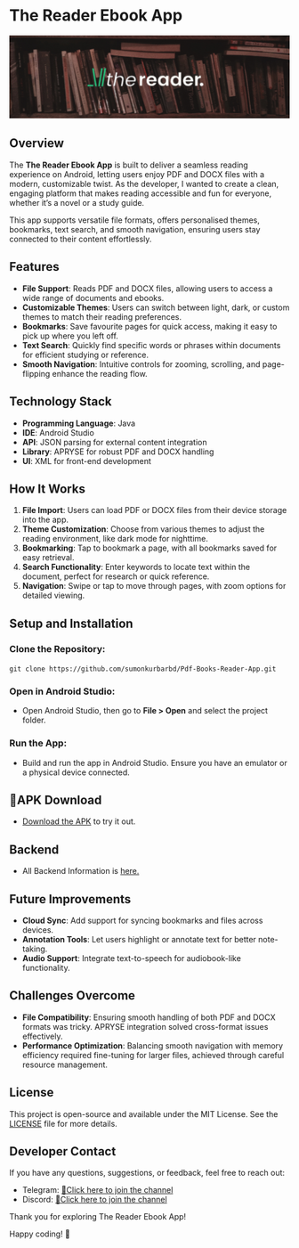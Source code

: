 # The Reader Ebook App
![Feature Image](https://raw.githubusercontent.com/sumonkumarbd/Pdf-Books-Reader-App/refs/heads/master/app/src/main/res/drawable/dashboad_temp.png)

## Overview
The **The Reader Ebook App** is built to deliver a seamless reading experience on Android, letting users enjoy PDF and DOCX files with a modern, customizable twist. As the developer, I wanted to create a clean, engaging platform that makes reading accessible and fun for everyone, whether it’s a novel or a study guide.

This app supports versatile file formats, offers personalised themes, bookmarks, text search, and smooth navigation, ensuring users stay connected to their content effortlessly.

## Features
- **File Support**: Reads PDF and DOCX files, allowing users to access a wide range of documents and ebooks.
- **Customizable Themes**: Users can switch between light, dark, or custom themes to match their reading preferences.
- **Bookmarks**: Save favourite pages for quick access, making it easy to pick up where you left off.
- **Text Search**: Quickly find specific words or phrases within documents for efficient studying or reference.
- **Smooth Navigation**: Intuitive controls for zooming, scrolling, and page-flipping enhance the reading flow.

## Technology Stack
- **Programming Language**: Java
- **IDE**: Android Studio
- **API**: JSON parsing for external content integration
- **Library**: APRYSE for robust PDF and DOCX handling
- **UI**: XML for front-end development

## How It Works
1. **File Import**: Users can load PDF or DOCX files from their device storage into the app.
2. **Theme Customization**: Choose from various themes to adjust the reading environment, like dark mode for nighttime.
3. **Bookmarking**: Tap to bookmark a page, with all bookmarks saved for easy retrieval.
4. **Search Functionality**: Enter keywords to locate text within the document, perfect for research or quick reference.
5. **Navigation**: Swipe or tap to move through pages, with zoom options for detailed viewing.

## Setup and Installation

### Clone the Repository:
`git clone https://github.com/sumonkurbarbd/Pdf-Books-Reader-App.git`

### Open in Android Studio:
- Open Android Studio, then go to **File > Open** and select the project folder.

### Run the App:
- Build and run the app in Android Studio. Ensure you have an emulator or a physical device connected.

## 📱APK Download
- [Download the APK](https://github.com/sumonkumarbd/Pdf-Books-Reader-App/raw/refs/heads/master/the_reader.apk) to try it out.

## Backend
- All Backend Information is [here.](https://github.com/sumonkumarbd/The-Reader-eBook-API-Django)

## Future Improvements
- **Cloud Sync**: Add support for syncing bookmarks and files across devices.
- **Annotation Tools**: Let users highlight or annotate text for better note-taking.
- **Audio Support**: Integrate text-to-speech for audiobook-like functionality.

## Challenges Overcome
- **File Compatibility**: Ensuring smooth handling of both PDF and DOCX formats was tricky. APRYSE integration solved cross-format issues effectively.
- **Performance Optimization**: Balancing smooth navigation with memory efficiency required fine-tuning for larger files, achieved through careful resource management.

## License
This project is open-source and available under the MIT License. See the [LICENSE](https://github.com/sumonkurbarbd/Pdf-Books-Reader-App/blob/master/LICENSE) file for more details.

## Developer Contact
If you have any questions, suggestions, or feedback, feel free to reach out:

- Telegram: [📱Click here to join the channel](https://t.me/and_dev_helpline)
- Discord: [📱Click here to join the channel](https://discordapp.com/channels/1312688262241976370/1312688577272090624)

Thank you for exploring The Reader Ebook App!

Happy coding! 🚀
